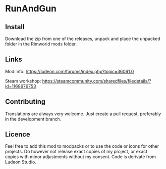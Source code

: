 # RunAndGun

## Install

Download the zip from one of the releases, unpack and place the unpacked folder in the Rimworld mods folder. 

## Links

Mod info: https://ludeon.com/forums/index.php?topic=36061.0

Steam workshop: https://steamcommunity.com/sharedfiles/filedetails/?id=1168979753

## Contributing

Translations are always very welcome. Just create a pull request, preferably in the development branch. 

## Licence
Feel free to add this mod to modpacks or to use the code or icons for other projects. 
Do however not release exact copies of my project, or exact copies with minor adjustments without my consent.
Code is derivate from Ludeon Studio.
